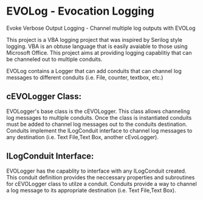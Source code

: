 # EVOLog - Evocation Logging
Evoke Verbose Output Logging - Channel multiple log outputs with EVOLog

This project is a VBA logging project that was inspired by Serilog style logging. VBA is an obtuse language that is easily avaiable to those using Microsoft Office. This project aims at providing logging capablitiy that can be channeled out to multiple conduits. 

EVOLog contains a Logger that can add conduits that can channel log messages to different conduits (i.e. File, counter, textbox, etc.)

## cEVOLogger Class:
EVOLogger's base class is the cEVOLogger. This class allows channeling log messages to multiple conduits. Once the class is instantiated conduits must be added to channel log messages out to the conduits destination. Conduits implement the ILogConduit interface to channel log messages to any destination (i.e. Text File,Text Box, another cEvoLogger).

## ILogConduit Interface:
EVOLogger has the capablity to interface with any ILogConduit created. This conduit definition provides the neccessary properties and subroutines for cEVOLogger class to utilze a conduit. Conduits provide a way to channel a log message to its appropriate destination (i.e. Text File,Text Box).

